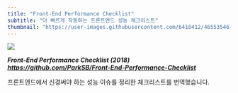 ```yaml
---
title: "Front-End Performance Checklist"
subtitle: "더 빠르게 작동하는 프론트엔드 성능 체크리스트"
thumbnail: "https://user-images.githubusercontent.com/6410412/46553546-be114100-c918-11e8-8a59-20ce4fa489d9.png"
---
```


![](https://user-images.githubusercontent.com/6410412/46553546-be114100-c918-11e8-8a59-20ce4fa489d9.png)

_**Front-End Performance Checklist (2018) https://github.com/ParkSB/Front-End-Performance-Checklist**_

프론트엔드에서 신경써야 하는 성능 이슈를 정리한 체크리스트를 번역했습니다.